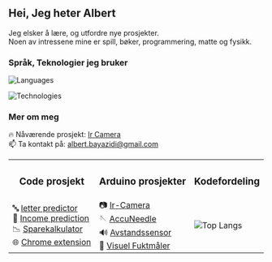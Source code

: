 ## Hei, Jeg heter Albert

Jeg elsker å lære, og utfordre nye prosjekter.  
Noen av intressene mine er spill, bøker, programmering, matte og fysikk.

### Språk, Teknologier jeg bruker

![Languages](https://go-skill-icons.vercel.app/api/icons?i=python,c,cpp,js,bash,julia)

![Technologies](https://go-skill-icons.vercel.app/api/icons?i=linux,arch,neovim,git,react,nodejs,vite,opencv,pytorch,arduino)

### Mer om meg
🔥 Nåværende prosjekt: [Ir Camera](https://github.com/albertbayazidi/IR-Interpolation)  
📫 Ta kontakt på: albert.bayazidi@gmail.com 

<table>
  <tr>
    <th><h3>Code prosjekt</h3></th>
    <th><h3>Arduino prosjekter</h3></th>
    <th><h3>Kodefordeling</h3></th>
  </tr>
  <tr>
    <td>
      🔤 <a href="https://github.com/albertbayazidi/Emnist_letter_predictor/blob/main/imgrec.ipynb">letter predictor</a><br>
      🔮 <a href="https://github.com/albertbayazidi/us_income_prediction">Income prediction</a><br>
      📉 <a href="https://github.com/albertbayazidi/Sparekalkulator/blob/main/spare_kalkulator.ipynb">Sparekalkulator</a><br>
      🌐 <a href="https://chrome.google.com/webstore/detail/no-more-shorts/cdgiehpicfibgnnekjipimaabanbdagh?hl=no&authuser=0">Chrome extension</a>
    </td>
    <td>
      📷 <a href="https://github.com/albertbayazidi/IR-Interpolation">Ir-Camera</a><br>
      🪡 <a href="https://github.com/albertbayazidi/AccuNeedle">AccuNeedle</a><br>
      🔊 <a href="https://github.com/albertbayazidi/Ultrasound_distance_measuring">Avstandssensor</a><br>
      🚰 <a href="https://github.com/albertbayazidi/Visual_moisture_indicator">Visuel Fuktmåler</a>
    </td>
    <td>
      <img src="https://github-readme-stats.vercel.app/api/top-langs/?username=albertbayazidi&hide=jupyternotebook,processing&layout=donut&theme=dark" alt="Top Langs">
    </td>
  </tr>
</table>
